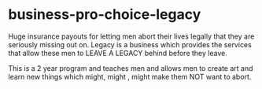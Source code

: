 # business-pro-choice-legacy
Huge insurance payouts for letting men abort their lives legally that they are seriously missing out on. Legacy is a business which provides the services that allow these men to LEAVE A LEGACY behind before they leave.

This is a 2 year program and teaches men and allows men to create art and learn new things which might, might , might make them NOT want to abort.
